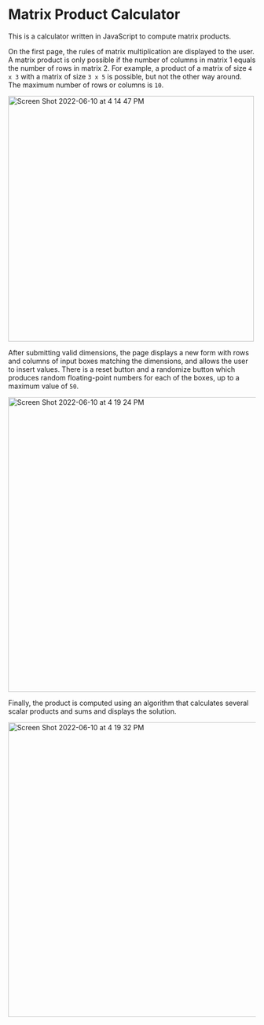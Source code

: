 # Matrix Product Calculator

This is a calculator written in JavaScript to compute matrix products.

On the first page, the rules of matrix multiplication are displayed to the user. A matrix product is only possible if the number of columns in matrix 1 equals the number of rows in matrix 2. For example, a product of a matrix of size ``4 x 3`` with a matrix of size ``3 x 5`` is possible, but not the other way around. The maximum number of rows or columns is ``10``.

<img width="500" alt="Screen Shot 2022-06-10 at 4 14 47 PM" src="https://user-images.githubusercontent.com/87879715/173144716-bcb4f020-11d2-47ab-876c-329d3e77168d.png">

After submitting valid dimensions, the page displays a new form with rows and columns of input boxes matching the dimensions, and allows the user to insert values. There is a reset button and a randomize button which produces random floating-point numbers for each of the boxes, up to a maximum value of ``50``.

<img width="600" alt="Screen Shot 2022-06-10 at 4 19 24 PM" src="https://user-images.githubusercontent.com/87879715/173144727-381e89ce-0533-4e3e-87f8-70d453aa958c.png">

Finally, the product is computed using an algorithm that calculates several scalar products and sums and displays the solution.

<img width="600" alt="Screen Shot 2022-06-10 at 4 19 32 PM" src="https://user-images.githubusercontent.com/87879715/173144737-74c1eb4c-1da6-4dfc-8178-d363108791d3.png">
